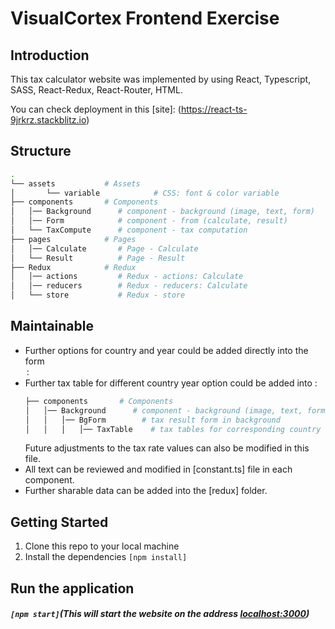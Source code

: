 # VisualCortex Frontend Exercise

## Introduction

This tax calculator website was implemented by using React, Typescript, SASS, React-Redux, React-Router, HTML.

You can check deployment in this [site]: (https://react-ts-9jrkrz.stackblitz.io)

## Structure

```bash
.
└── assets           # Assets
│   	└── variable         	# CSS: font & color variable
├── components       # Components
│   │── Background      # component - background (image, text, form)
│   │── Form            # component - from (calculate, result)
│   └── TaxCompute      # component - tax computation
├── pages            # Pages
│   │── Calculate       # Page - Calculate
│   └── Result        	# Page - Result
├── Redux            # Redux
│   │── actions         # Redux - actions: Calculate
│   │── reducers        # Redux - reducers: Calculate
│   └── store           # Redux - store
```

## Maintainable

- Further options for country and year could be added directly into the form <option>: <select><option></option></select>
- Further tax table for different country year option could be added into <TaxTable>:
  ```bash
  ├── components       # Components
  │   │── Background      # component - background (image, text, form)
  │   │   │── BgForm        # tax result form in background
  │   │   │   │── TaxTable    # tax tables for corresponding country and year
  ```
  Future adjustments to the tax rate values can also be modified in this file.
- All text can be reviewed and modified in [constant.ts] file in each component.
- Further sharable data can be added into the [redux] folder.

## Getting Started

1. Clone this repo to your local machine 
2. Install the dependencies ```[npm install]```


## Run the application

##### ```[npm start]```(This will start the website on the address [localhost:3000](http://localhost:3000))